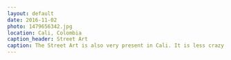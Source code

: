 ```yaml
---
layout: default
date: 2016-11-02
photo: 1479656342.jpg
location: Cali, Colombia
caption_header: Street Art
caption: The Street Art is also very present in Cali. It is less crazy and explicit as it could be in Bogota but it still does fit very well in the city.
---
```

